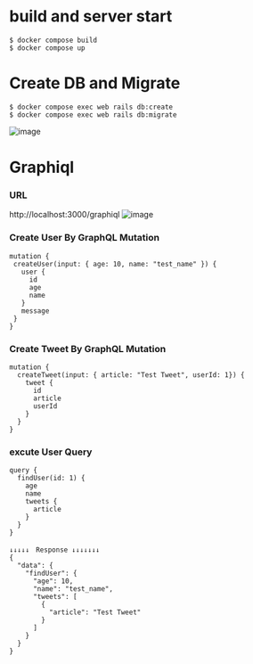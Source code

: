 #  build and server start
```
$ docker compose build
$ docker compose up
```

 
 # Create DB and Migrate
 ```
 $ docker compose exec web rails db:create
 $ docker compose exec web rails db:migrate
 ```
 ![image](https://github.com/kwshd1122/exam_graphql/assets/13035016/99a74145-687b-49cf-be7f-86962e67395b)

 
 # Graphiql
 ### URL
 http://localhost:3000/graphiql
 ![image](https://github.com/kwshd1122/exam_graphql/assets/13035016/a10e910b-751e-467e-a541-a7ddb3cf5a9a)
 
 ### Create User By GraphQL Mutation
 ```
 mutation {
  createUser(input: { age: 10, name: "test_name" }) {
    user {
      id
      age
      name
    }
    message
  }
}
 ```
 
### Create Tweet By GraphQL Mutation
```
mutation {
  createTweet(input: { article: "Test Tweet", userId: 1}) {
    tweet {
      id
      article
      userId
    }
  }
}
```

### excute User Query
```
query {
  findUser(id: 1) {
    age
    name
    tweets {
      article
    }
  }
}

↓↓↓↓↓　Response ↓↓↓↓↓↓↓
{
  "data": {
    "findUser": {
      "age": 10,
      "name": "test_name",
      "tweets": [
        {
          "article": "Test Tweet"
        }
      ]
    }
  }
}
```
 
